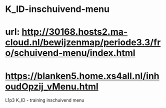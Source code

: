 # K_ID-inschuivend-menu
# url: http://30168.hosts2.ma-cloud.nl/bewijzenmap/periode3.3/fro/schuivend-menu/index.html
# https://blanken5.home.xs4all.nl/inhoudOpzij_vMenu.html
L1p3 K_ID - training inschuivend menu
